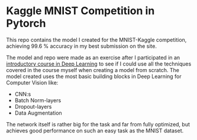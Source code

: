 # Kaggle MNIST Competition in Pytorch
This repo contains the model I created for the MNIST-Kaggle competition, achieving 99.6 % accuracy in my best submission on the site.

The model and repo were made as an exercise after I participated in an [introductory course in Deep Learning](https://niessner.github.io/I2DL/) to see if I could use all the techniques covered in the course myself when creating a model from scratch.
The model created uses the most basic building blocks in Deep Learning for Computer Vision like:
* CNN:s
* Batch Norm-layers
* Dropout-layers
* Data Augmentation

The network itself is rather big for the task and far from fully optimized, but achieves good performance on such an easy task as the MNIST dataset. 
